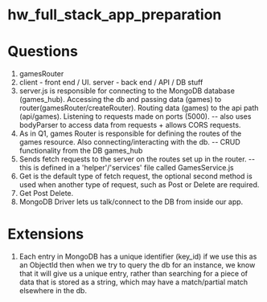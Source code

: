 # hw_full_stack_app_preparation

# Questions

1. gamesRouter
2. client - front end / UI. server - back end / API / DB stuff
3. server.js is responsible for connecting to the MongoDB database (games_hub). Accessing the db and passing data (games) to router(gamesRouter/createRouter). Routing data (games) to the api path (api/games). Listening to requests made on ports (5000). -- also uses bodyParser to access data from requests + allows CORS requests.
4. As in Q1, games Router is responsible for defining the routes of the games resource. Also connecting/interacting with the db.  -- CRUD functionality from the DB games_hub
5. Sends fetch requests to the server on the routes set up in the router.  -- this is defined in a 'helper'/'services' file called GamesService.js
6. Get is the default type of fetch request, the optional second method is used when another type of request, such as Post or Delete are required.
7. Get Post Delete.
8. MongoDB Driver lets us talk/connect to the DB from inside our app.

# Extensions

1. Each entry in MongoDB has a unique identifier (key_id) if we use this as an ObjectId then when we try to query the db for an instance, we know that it will give us a unique entry, rather than searching for a piece of data that is stored as a string, which may have a match/partial match elsewhere in the db.

